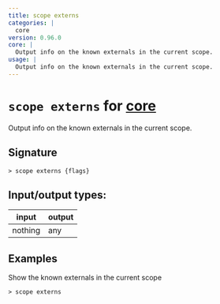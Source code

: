 ```yaml
---
title: scope externs
categories: |
  core
version: 0.96.0
core: |
  Output info on the known externals in the current scope.
usage: |
  Output info on the known externals in the current scope.
---
```

<!-- This file is automatically generated. Please edit the command in https://github.com/nushell/nushell instead. -->

# `scope externs` for [core](/commands/categories/core.md)

<div class='command-title'>Output info on the known externals in the current scope.</div>

## Signature

```> scope externs {flags} ```


## Input/output types:

| input   | output |
| ------- | ------ |
| nothing | any    |

## Examples

Show the known externals in the current scope
```nu
> scope externs

```
